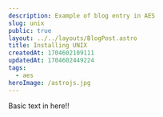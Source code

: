```yaml
---
description: Example of blog entry in AES
slug: unix
public: true
layout: ../../layouts/BlogPost.astro
title: Installing UNIX
createdAt: 1704602109111
updatedAt: 1704602449224
tags:
  - aes
heroImage: /astrojs.jpg
---
```


Basic text in here!!
